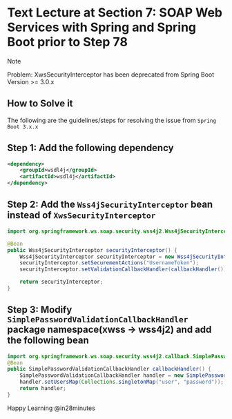# Text Lecture at Section 7: SOAP Web Services with Spring and Spring Boot prior to Step 78

> [!NOTE]
> Problem: XwsSecurityInterceptor has been deprecated from Spring Boot Version >= 3.0.x

## How to Solve it

The following are the guidelines/steps for resolving the issue from `Spring Boot 3.x.x`

## Step 1: Add the following dependency

```xml
<dependency>
    <groupId>wsdl4j</groupId>
    <artifactId>wsdl4j</artifactId>
</dependency>
```
## Step 2: Add the `Wss4jSecurityInterceptor` bean instead of `XwsSecurityInterceptor`

```java
import org.springframework.ws.soap.security.wss4j2.Wss4jSecurityInterceptor; // import this 

@Bean
public Wss4jSecurityInterceptor securityInterceptor() {
    Wss4jSecurityInterceptor securityInterceptor = new Wss4jSecurityInterceptor();
    securityInterceptor.setSecurementActions("UsernameToken");
    securityInterceptor.setValidationCallbackHandler(callbackHandler());

    return securityInterceptor;
}
```
## Step 3: Modify `SimplePasswordValidationCallbackHandler` package namespace(xwss -> wss4j2) and add the following bean

```java
import org.springframework.ws.soap.security.wss4j2.callback.SimplePasswordValidationCallbackHandler;
@Bean
public SimplePasswordValidationCallbackHandler callbackHandler() {
    SimplePasswordValidationCallbackHandler handler = new SimplePasswordValidationCallbackHandler();
    handler.setUsersMap(Collections.singletonMap("user", "password"));
    return handler;
}
```

Happy Learning @in28minutes